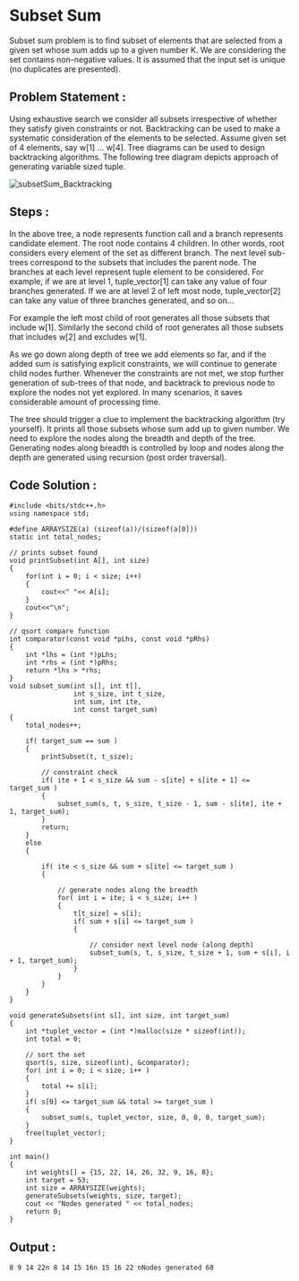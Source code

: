 # Subset Sum

Subset sum problem is to find subset of elements that are selected from a given set whose sum adds up to a given number K. We are considering the set contains non-negative values. It is assumed that the input set is unique (no duplicates are presented).

## Problem Statement : 
Using exhaustive search we consider all subsets irrespective of whether they satisfy given constraints or not. Backtracking can be used to make a systematic consideration of the elements to be selected.
Assume given set of 4 elements, say w[1] … w[4]. Tree diagrams can be used to design backtracking algorithms. The following tree diagram depicts approach of generating variable sized tuple.


![subsetSum_Backtracking](https://user-images.githubusercontent.com/114204175/196039563-a66cf580-c994-4c65-87ed-04ba94867f1d.jpg)

## Steps : 
In the above tree, a node represents function call and a branch represents candidate element. The root node contains 4 children. In other words, root considers every element of the set as different branch. The next level sub-trees correspond to the subsets that includes the parent node. The branches at each level represent tuple element to be considered. For example, if we are at level 1, tuple_vector[1] can take any value of four branches generated. If we are at level 2 of left most node, tuple_vector[2] can take any value of three branches generated, and so on…

For example the left most child of root generates all those subsets that include w[1]. Similarly the second child of root generates all those subsets that includes w[2] and excludes w[1].

As we go down along depth of tree we add elements so far, and if the added sum is satisfying explicit constraints, we will continue to generate child nodes further. Whenever the constraints are not met, we stop further generation of sub-trees of that node, and backtrack to previous node to explore the nodes not yet explored. In many scenarios, it saves considerable amount of processing time.

The tree should trigger a clue to implement the backtracking algorithm (try yourself). It prints all those subsets whose sum add up to given number. We need to explore the nodes along the breadth and depth of the tree. Generating nodes along breadth is controlled by loop and nodes along the depth are generated using recursion (post order traversal).

## Code Solution : 
```
#include <bits/stdc++.h>
using namespace std;

#define ARRAYSIZE(a) (sizeof(a))/(sizeof(a[0]))
static int total_nodes;

// prints subset found
void printSubset(int A[], int size)
{
	for(int i = 0; i < size; i++)
	{
		cout<<" "<< A[i];
	}
	cout<<"\n";
}

// qsort compare function
int comparator(const void *pLhs, const void *pRhs)
{
	int *lhs = (int *)pLhs;
	int *rhs = (int *)pRhs;
	return *lhs > *rhs;
}
void subset_sum(int s[], int t[],
				int s_size, int t_size,
				int sum, int ite,
				int const target_sum)
{
	total_nodes++;

	if( target_sum == sum )
	{
		printSubset(t, t_size);

		// constraint check
		if( ite + 1 < s_size && sum - s[ite] + s[ite + 1] <= target_sum )
		{
			subset_sum(s, t, s_size, t_size - 1, sum - s[ite], ite + 1, target_sum);
		}
		return;
	}
	else
	{
	
		if( ite < s_size && sum + s[ite] <= target_sum )
		{
		
			// generate nodes along the breadth
			for( int i = ite; i < s_size; i++ )
			{
				t[t_size] = s[i];
				if( sum + s[i] <= target_sum )
				{
				
					// consider next level node (along depth)
					subset_sum(s, t, s_size, t_size + 1, sum + s[i], i + 1, target_sum);
				}
			}
		}
	}
}

void generateSubsets(int s[], int size, int target_sum)
{
	int *tuplet_vector = (int *)malloc(size * sizeof(int));
	int total = 0;

	// sort the set
	qsort(s, size, sizeof(int), &comparator);
	for( int i = 0; i < size; i++ )
	{
		total += s[i];
	}
	if( s[0] <= target_sum && total >= target_sum )
	{
		subset_sum(s, tuplet_vector, size, 0, 0, 0, target_sum);
	}
	free(tuplet_vector);
}

int main()
{
	int weights[] = {15, 22, 14, 26, 32, 9, 16, 8};
	int target = 53;
	int size = ARRAYSIZE(weights);
	generateSubsets(weights, size, target);
	cout << "Nodes generated " << total_nodes;
	return 0;
}
```

## Output : 
```
8 9 14 22n 8 14 15 16n 15 16 22 nNodes generated 68
```
